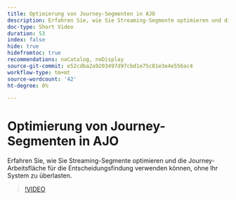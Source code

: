 ```yaml
---
title: Optimierung von Journey-Segmenten in AJO
description: Erfahren Sie, wie Sie Streaming-Segmente optimieren und die Journey-Arbeitsfläche für die Entscheidungsfindung verwenden können, ohne Ihr System zu überlasten.
doc-type: Short Video
duration: 53
index: false
hide: true
hidefromtoc: true
recommendations: noCatalog, noDisplay
source-git-commit: e52cdba2a9203497d97cbd1e75c81e3e4e556ac4
workflow-type: tm+mt
source-wordcount: '42'
ht-degree: 0%

---
```



# Optimierung von Journey-Segmenten in AJO

Erfahren Sie, wie Sie Streaming-Segmente optimieren und die Journey-Arbeitsfläche für die Entscheidungsfindung verwenden können, ohne Ihr System zu überlasten.

<!-- 62_S522_3442522_52_streamlining-journey-segments-in-ajo -->
>[!VIDEO](https://video.tv.adobe.com/v/3458244/?learn=on&enablevpops=true)
